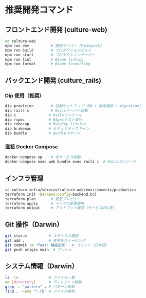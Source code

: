 # 推奨開発コマンド

## フロントエンド開発 (culture-web)

```bash
cd culture-web
npm run dev          # 開発サーバー（Turbopack）
npm run build        # プロダクションビルド
npm run start        # プロダクションサーバー
npm run lint         # Biome linting
npm run format       # Biome formatting
```

## バックエンド開発 (culture_rails)

### Dip 使用（推奨）

```bash
dip provision        # 初期セットアップ（DB + 依存関係 + migration）
dip rails s          # Railsサーバー起動
dip c               # Railsコンソール
dip rspec           # RSpecテスト実行
dip rubocop         # RuboCop linting
dip brakeman        # セキュリティスキャン
dip bundle          # Bundleコマンド
```

### 直接 Docker Compose

```bash
docker-compose up    # 全サービス起動
docker-compose exec web bundle exec rails c  # Railsコンソール
```

## インフラ管理

```bash
cd culture-infra/service/culture-web/environments/production
terraform init -backend-config=backend.hcl
terraform plan       # 変更プレビュー
terraform apply      # インフラ変更適用
terraform output     # アウトプット確認（サービスURL等）
```

## Git 操作（Darwin）

```bash
git status          # ステータス確認
git add .           # 変更をステージング
git commit -m "feat: 機能追加"  # コミット（日本語）
git push origin main  # プッシュ
```

## システム情報（Darwin）

```bash
ls -la              # ファイル一覧
cd [directory]      # ディレクトリ移動
grep -r "pattern" . # パターン検索
find . -name "*.rb" # ファイル検索
```

